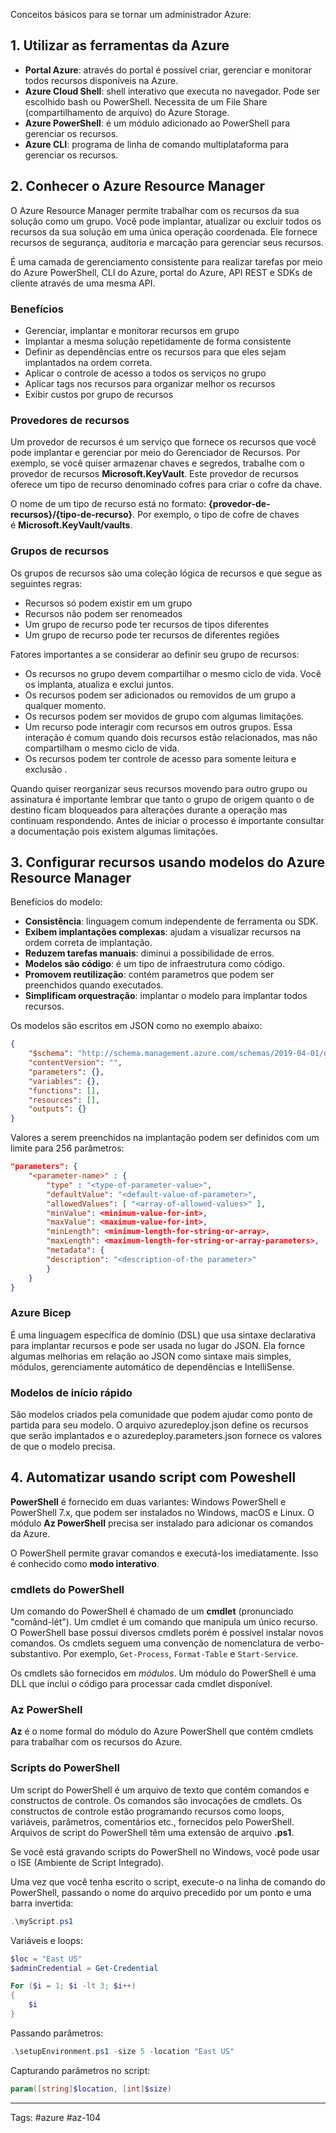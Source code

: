 Conceitos básicos para se tornar um administrador Azure:

## 1. Utilizar as ferramentas da Azure

- **Portal Azure**: através do portal é possível criar, gerenciar e monitorar todos recursos disponíveis na Azure.
- **Azure Cloud Shell**: shell interativo que executa no navegador. Pode ser escolhido bash ou PowerShell. Necessita de um File Share (compartilhamento de arquivo) do Azure Storage.
- **Azure PowerShell**: é um módulo adicionado ao PowerShell para gerenciar os recursos.
- **Azure CLI**: programa de linha de comando multiplataforma para gerenciar os recursos.

## 2. Conhecer o Azure Resource Manager

O Azure Resource Manager permite trabalhar com os recursos da sua solução como um grupo. Você pode implantar, atualizar ou excluir todos os recursos da sua solução em uma única operação coordenada. Ele fornece recursos de segurança, auditoria e marcação para gerenciar seus recursos.

É uma camada de gerenciamento consistente para realizar tarefas por meio do Azure PowerShell, CLI do Azure, portal do Azure, API REST e SDKs de cliente através de uma mesma API.

### Benefícios

- Gerenciar, implantar e monitorar recursos em grupo
- Implantar a mesma solução repetidamente de forma consistente
- Definir as dependências entre os recursos para que eles sejam implantados na ordem correta.
- Aplicar o controle de acesso a todos os serviços no grupo
- Aplicar tags nos recursos para organizar melhor os recursos
- Exibir custos por grupo de recursos

### Provedores de recursos

Um provedor de recursos é um serviço que fornece os recursos que você pode implantar e gerenciar por meio do Gerenciador de Recursos. Por exemplo, se você quiser armazenar chaves e segredos, trabalhe com o provedor de recursos **Microsoft.KeyVault**. Este provedor de recursos oferece um tipo de recurso denominado cofres para criar o cofre da chave.

O nome de um tipo de recurso está no formato: **{provedor-de-recursos}/{tipo-de-recurso}**. Por exemplo, o tipo de cofre de chaves é **Microsoft.KeyVault/vaults**.

### Grupos de recursos

Os grupos de recursos são uma coleção lógica de recursos e que segue as seguintes regras:

- Recursos só podem existir em um grupo
- Recursos não podem ser renomeados
- Um grupo de recurso pode ter recursos de tipos diferentes
- Um grupo de recurso pode ter recursos de diferentes regiões

Fatores importantes a se considerar ao definir seu grupo de recursos:

- Os recursos no grupo devem compartilhar o mesmo ciclo de vida. Você os implanta, atualiza e exclui juntos.
- Os recursos podem ser adicionados ou removidos de um grupo a qualquer momento.
- Os recursos podem ser movidos de grupo com algumas limitações.
- Um recurso pode interagir com recursos em outros grupos. Essa interação é comum quando dois recursos estão relacionados, mas não compartilham o mesmo ciclo de vida.
- Os recursos podem ter controle de acesso para somente leitura e exclusão .

Quando quiser reorganizar seus recursos movendo para outro grupo ou assinatura é importante lembrar que tanto o grupo de origem quanto o de destino ficam bloqueados para alterações durante a operação mas continuam respondendo. Antes de iniciar o processo é importante consultar a documentação pois existem algumas limitações.

## 3. Configurar recursos usando modelos do Azure Resource Manager

Benefícios do modelo:

- **Consistência**: linguagem comum independente de ferramenta ou SDK.
- **Exibem implantações complexas**: ajudam a visualizar recursos na ordem correta de implantação.
- **Reduzem tarefas manuais**: diminui a possibilidade de erros.
- **Modelos são código**: é um tipo de infraestrutura como código.
- **Promovem reutilização**: contém parametros que podem ser preenchidos quando executados.
- **Simplificam orquestração**: implantar o modelo para implantar todos recursos.

Os modelos são escritos em JSON como no exemplo abaixo:

````json
{
    "$schema": "http://schema.management.azure.com/schemas/2019-04-01/deploymentTemplate.json#",
    "contentVersion": "",
    "parameters": {},
    "variables": {},
    "functions": [],
    "resources": [],
    "outputs": {}
}
````

Valores a serem preenchidos na implantação podem ser definidos com um limite para 256 parâmetros:


````json
"parameters": {
    "<parameter-name>" : {
        "type" : "<type-of-parameter-value>",
        "defaultValue": "<default-value-of-parameter>",
        "allowedValues": [ "<array-of-allowed-values>" ],
        "minValue": <minimum-value-for-int>,
        "maxValue": <maximum-value-for-int>,
        "minLength": <minimum-length-for-string-or-array>,
        "maxLength": <maximum-length-for-string-or-array-parameters>,
        "metadata": {
        "description": "<description-of-the parameter>"
        }
    }
}
````

### Azure Bicep

É uma linguagem específica de domínio (DSL) que usa sintaxe declarativa para implantar recursos e pode ser usada no lugar do JSON. Ela fornce algumas melhorias em relação ao JSON como sintaxe mais simples, módulos, gerenciamente automático de dependências e IntelliSense.

### Modelos de início rápido

São modelos criados pela comunidade que podem ajudar como ponto de partida para seu modelo. O arquivo azuredeploy.json define os recursos que serão implantados e o azuredeploy.parameters.json fornece os valores de que o modelo precisa.

## 4. Automatizar usando script com Poweshell

**PowerShell** é fornecido em duas variantes: Windows PowerShell e PowerShell 7.x, que podem ser instalados no Windows, macOS e Linux. O módulo **Az PowerShell** precisa ser instalado para adicionar os comandos da Azure.

O PowerShell permite gravar comandos e executá-los imediatamente. Isso é conhecido como **modo interativo**.

### cmdlets do PowerShell

Um comando do PowerShell é chamado de um **cmdlet** (pronunciado "comând-lét"). Um cmdlet é um comando que manipula um único recurso. O PowerShell base possui diversos cmdlets porém é possível instalar novos comandos. Os cmdlets seguem uma convenção de nomenclatura de verbo-substantivo. Por exemplo, `Get-Process`, `Format-Table` e `Start-Service`.

Os cmdlets são fornecidos em _módulos_. Um módulo do PowerShell é uma DLL que inclui o código para processar cada cmdlet disponível.

### Az PowerShell

**Az** é o nome formal do módulo do Azure PowerShell que contém cmdlets para trabalhar com os recursos do Azure.

### Scripts do PowerShell

Um script do PowerShell é um arquivo de texto que contém comandos e constructos de controle. Os comandos são invocações de cmdlets. Os constructos de controle estão programando recursos como loops, variáveis, parâmetros, comentários etc., fornecidos pelo PowerShell. Arquivos de script do PowerShell têm uma extensão de arquivo **.ps1**.

Se você está gravando scripts do PowerShell no Windows, você pode usar o ISE (Ambiente de Script Integrado).

Uma vez que você tenha escrito o script, execute-o na linha de comando do PowerShell, passando o nome do arquivo precedido por um ponto e uma barra invertida:

````Powershell
.\myScript.ps1
````

Variáveis e loops:

````Powershell
$loc = "East US"
$adminCredential = Get-Credential

For ($i = 1; $i -lt 3; $i++)
{
    $i
}
````

Passando parâmetros:

````Powershell
.\setupEnvironment.ps1 -size 5 -location "East US"
````

Capturando parâmetros no script:

````Powershell
param([string]$location, [int]$size)
````



---
Tags: #azure #az-104
